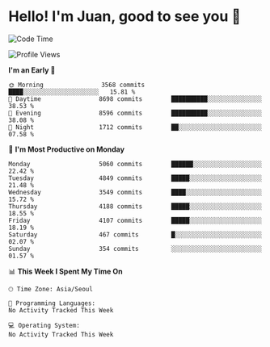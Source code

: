 # Hello! I'm Juan, good to see you 👋

<!--
**Y-k-Y/Y-k-Y** is a ✨ _special_ ✨ repository because its `README.md` (this file) appears on your GitHub profile.

Here are some ideas to get you started:

- 🔭 I’m currently working on ...
- 🌱 I’m currently learning ...
- 👯 I’m looking to collaborate on ...
- 🤔 I’m looking for help with ...
- 💬 Ask me about ...
- 📫 How to reach me: ...
- 😄 Pronouns: ...
- ⚡ Fun fact: ...
-->
<!--
![Profile views](https://gpvc.arturio.dev/Y-k-Y)

[![Omid Nikrah StackOverflow](https://github-readme-stackoverflow.vercel.app/?userID=9517076)](https://stackoverflow.com/users/9517076/i-have-10-fingers)
-->

<!--START_SECTION:waka-->
![Code Time](http://img.shields.io/badge/Code%20Time-1%2C849%20hrs%2021%20mins-blue)

![Profile Views](http://img.shields.io/badge/Profile%20Views-1-blue)

**I'm an Early 🐤** 

```text
🌞 Morning                3568 commits        ████░░░░░░░░░░░░░░░░░░░░░   15.81 % 
🌆 Daytime                8698 commits        ██████████░░░░░░░░░░░░░░░   38.53 % 
🌃 Evening                8596 commits        ██████████░░░░░░░░░░░░░░░   38.08 % 
🌙 Night                  1712 commits        ██░░░░░░░░░░░░░░░░░░░░░░░   07.58 % 
```
📅 **I'm Most Productive on Monday** 

```text
Monday                   5060 commits        ██████░░░░░░░░░░░░░░░░░░░   22.42 % 
Tuesday                  4849 commits        █████░░░░░░░░░░░░░░░░░░░░   21.48 % 
Wednesday                3549 commits        ████░░░░░░░░░░░░░░░░░░░░░   15.72 % 
Thursday                 4188 commits        █████░░░░░░░░░░░░░░░░░░░░   18.55 % 
Friday                   4107 commits        █████░░░░░░░░░░░░░░░░░░░░   18.19 % 
Saturday                 467 commits         █░░░░░░░░░░░░░░░░░░░░░░░░   02.07 % 
Sunday                   354 commits         ░░░░░░░░░░░░░░░░░░░░░░░░░   01.57 % 
```


📊 **This Week I Spent My Time On** 

```text
🕑︎ Time Zone: Asia/Seoul

💬 Programming Languages: 
No Activity Tracked This Week

💻 Operating System: 
No Activity Tracked This Week
```


<!--END_SECTION:waka-->

